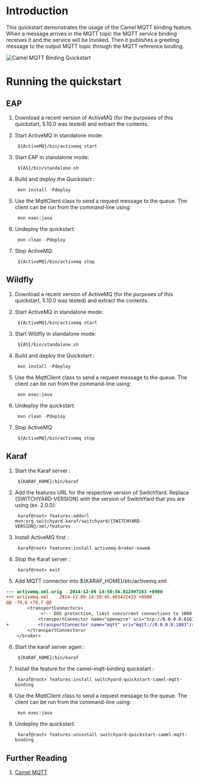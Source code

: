 Introduction
============
This quickstart demonstrates the usage of the Camel MQTT binding feature. When a message arrives
in the MQTT topic the MQTT service binding receives it and the service will be invoked. Then it
publishes a greeting message to the output MQTT topic through the MQTT reference binding.

![Camel MQTT Binding Quickstart](https://github.com/jboss-switchyard/quickstarts/raw/master/camel-mqtt-binding/camel-mqtt-binding.jpg)

Running the quickstart
======================


EAP
----------
1. Download a recent version of ActiveMQ (for the purposes of this quickstart, 5.10.0 was tested) and extract the contents. 

2. Start ActiveMQ in standalone mode:

        ${ActiveMQ}/bin/activemq start

3. Start EAP in standalone mode:

        ${AS}/bin/standalone.sh

4. Build and deploy the Quickstart :

        mvn install -Pdeploy

5. Use the MqttClient class to send a request message to the queue.  The client can be
   run from the command-line using:

        mvn exec:java

6. Undeploy the quickstart:

        mvn clean -Pdeploy

7. Stop ActiveMQ:

        ${ActiveMQ}/bin/activemq stop


Wildfly
----------
1. Download a recent version of ActiveMQ (for the purposes of this quickstart, 5.10.0 was tested) and extract the contents. 

2. Start ActiveMQ in standalone mode:

        ${ActiveMQ}/bin/activemq start

3. Start Wildfly in standalone mode:

        ${AS}/bin/standalone.sh

4. Build and deploy the Quickstart :

        mvn install -Pdeploy

5. Use the MqttClient class to send a request message to the queue.  The client can be
run from the command-line using:

        mvn exec:java

6. Undeploy the quickstart:

        mvn clean -Pdeploy

7. Stop ActiveMQ:

        ${ActiveMQ}/bin/activemq stop


Karaf
----------
1. Start the Karaf server :

        ${KARAF_HOME}/bin/karaf

2. Add the features URL for the respective version of SwitchYard.   Replace {SWITCHYARD-VERSION}
with the version of SwitchYard that you are using (ex. 2.0.0): 

        karaf@root> features:addurl mvn:org.switchyard.karaf/switchyard/{SWITCHYARD-VERSION}/xml/features

3. Install ActiveMQ first :

        karaf@root> features:install activemq-broker-noweb

4. Stop the Karaf server :

        karaf@root> exit

5. Add MQTT connector into ${KARAF_HOME}/etc/activemq.xml
```diff
--- activemq.xml.orig	2014-12-09 14:50:36.012497263 +0900
+++ activemq.xml	2014-12-09 14:50:45.465432433 +0900
@@ -70,6 +70,7 @@
        <transportConnectors>
             <!-- DOS protection, limit concurrent connections to 1000 and frame size to 100MB -->
            <transportConnector name="openwire" uri="tcp://0.0.0.0:61616?maximumConnections=1000&amp;wireFormat.maxFrameSize=104857600"/>
+           <transportConnector name="mqtt" uri="mqtt://0.0.0.0:1883"/>
        </transportConnectors>
    </broker>
```
6. Start the karaf server again :

        ${KARAF_HOME}/bin/karaf

7. Install the feature for the camel-mqtt-binding quickstart :

        karaf@root> features:install switchyard-quickstart-camel-mqtt-binding

8. Use the MqttClient class to send a request message to the queue.  The client can be
run from the command-line using:

        mvn exec:java

9. Undeploy the quickstart:

        karaf@root> features:uninstall switchyard-quickstart-camel-mqtt-binding


## Further Reading

1. [Camel MQTT](http://camel.apache.org/mqtt.html)
